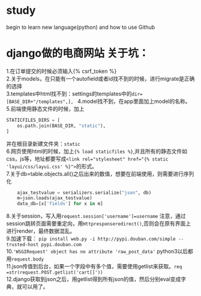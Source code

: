 # study
begin to learn new language(python) and how to use Github

# django做的电商网站 关于坑： 
1.在订单提交的时候必须输入{% csrf_token %}   
2.关于models，在只能有一个autofield或者id找不到的时候，进行migrate是正确的选择   
3.templates中html找不到：settings的templates中的`dir=[BASE_DIR+"/templates",], ` 
4.model找不到，在app里面加上model的名称。  
5.前端使用静态文件的时候，加上  
  ```python
  STATICFILES_DIRS = [
      os.path.join(BASE_DIR, "static"),
  ]
  ```
  并在根目录新建文件夹：`static`   
6.网页使用html的时候，加上`{% load staticfiles %}`,并且所有的静态文件如css，js等，地址都要写成`<link rel="stylesheet" href="{% static 'layui/css/layui.css' %}">`的形式。   
7.关于db=table.objects.all()之后出来的数值，想要在前端使用，则需要进行序列化 
```python
    ajax_testvalue = serializers.serialize("json", db)
    m=json.loads(ajax_testvalue)
    data_db=[x['fields'] for x in m]
```
8.关于session，写入用`request.session['username']=username`
  注意，通过session跳转页面需要重定向，用`Httpresponseredirect()`,否则会在原有界面上进行render，最终数据混乱。   
9.加速下载： `pip install web.py -i http://pypi.douban.com/simple --trusted-host pypi.douban.com`   
10.`'WSGIRequest' object has no attribute 'raw_post_data'` python3以后都用`request.body`   
11.json传值到后台，如果一个字段中有多个值，需要使用getlist来获取。`req =str(request.POST.getlist('cart[]'))`   
12.django获取到json之后，用getlist得到所有json的值，然后分别eval变成字典，就可以用了。

